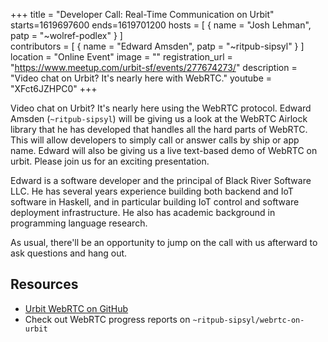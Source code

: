 +++
title = "Developer Call: Real-Time Communication on Urbit"
starts=1619697600
ends=1619701200
hosts = [
      { name = "Josh Lehman", patp = "~wolref-podlex" }
]      
contributors = [
	     { name = "Edward Amsden", patp = "~ritpub-sipsyl" }
]	     
location = "Online Event"
image = ""
registration_url = "https://www.meetup.com/urbit-sf/events/277674273/"
description = "Video chat on Urbit? It's nearly here with WebRTC."
youtube = "XFct6JZHPC0"
+++

Video chat on Urbit? It's nearly here using the WebRTC protocol. Edward Amsden (`~ritpub-sipsyl`) will be giving us a look at the WebRTC Airlock library that he has developed that handles all the hard parts of WebRTC. This will allow developers to simply call or answer calls by ship or app name. Edward will also be giving us a live text-based demo of WebRTC on urbit. Please join us for an exciting presentation.

Edward is a software developer and the principal of Black River Software LLC. He has several years experience building both backend and IoT software in Haskell, and in particular building IoT control and software deployment infrastructure. He also has academic background in programming language research.

As usual, there'll be an opportunity to jump on the call with us afterward to ask questions and hang out.

## Resources

- [Urbit WebRTC on GitHub](https://github.com/black-river-software/urbit-webrtc)
- Check out WebRTC progress reports on `~ritpub-sipsyl/webrtc-on-urbit`
